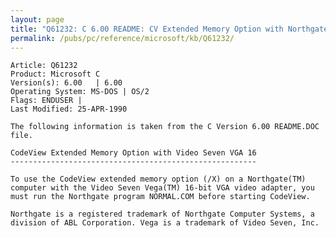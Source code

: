 ```yaml
---
layout: page
title: "Q61232: C 6.00 README: CV Extended Memory Option with Northgate"
permalink: /pubs/pc/reference/microsoft/kb/Q61232/
---
```


	Article: Q61232
	Product: Microsoft C
	Version(s): 6.00   | 6.00
	Operating System: MS-DOS | OS/2
	Flags: ENDUSER |
	Last Modified: 25-APR-1990
	
	The following information is taken from the C Version 6.00 README.DOC
	file.
	
	CodeView Extended Memory Option with Video Seven VGA 16
	-------------------------------------------------------
	
	To use the CodeView extended memory option (/X) on a Northgate(TM)
	computer with the Video Seven Vega(TM) 16-bit VGA video adapter, you
	must run the Northgate program NORMAL.COM before starting CodeView.
	
	Northgate is a registered trademark of Northgate Computer Systems, a
	division of ABL Corporation. Vega is a trademark of Video Seven, Inc.
